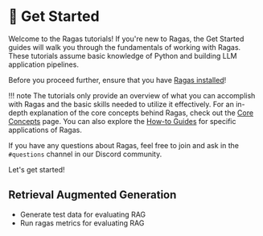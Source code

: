 # 🚀 Get Started

Welcome to the Ragas tutorials! If you're new to Ragas, the Get Started guides will walk you through the fundamentals of working with Ragas. These tutorials assume basic knowledge of Python and building LLM application pipelines. 

Before you proceed further, ensure that you have [Ragas installed](./install.md)!

!!! note
    The tutorials only provide an overview of what you can accomplish with Ragas and the basic skills needed to utilize it effectively. For an in-depth explanation of the core concepts behind Ragas, check out the [Core Concepts](../concepts/index.md) page. You can also explore the [How-to Guides](../howtos/index.md) for specific applications of Ragas.

If you have any questions about Ragas, feel free to join and ask in the `#questions` channel in our Discord community.

Let's get started!

## Retrieval Augmented Generation
- Generate test data for evaluating RAG
- Run ragas metrics for evaluating RAG